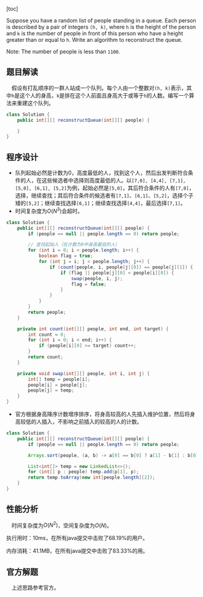 [toc]

Suppose you have a random list of people standing in a queue. Each person is described by a pair of integers `(h, k)`, where `h` is the height of the person and `k` is the number of people in front of this person who have a height greater than or equal to `h`. Write an algorithm to reconstruct the queue.

Note:
The number of people is less than `1100`.



## 题目解读

&emsp;假设有打乱顺序的一群人站成一个队列。每个人由一个整数对`(h, k)`表示，其中`h`是这个人的身高，`k`是排在这个人前面且身高大于或等于`h`的人数。编写一个算法来重建这个队列。

```java
class Solution {
    public int[][] reconstructQueue(int[][] people) {

    }
}
```

## 程序设计

* 队列起始必然是计数为$0$，高度最低的人，找到这个人，然后出发判断符合条件的人，在这些候选者中选择则高度最低的人。以`[7,0], [4,4], [7,1], [5,0], [6,1], [5,2]`为例，起始必然是`[5,0]`，其后符合条件的人有`[7,0]`，选择，继续查找；其后符合条件的候选者有`[7,1]`、`[6,1]`、`[5,2]`，选择个子矮的`[5,2]`；继续查找选择`[6,1]`；继续查找选择`[4,4]`，最后选择`[7,1]`。
* 时间复杂度为$O(N^3)$会超时。

```java
class Solution {
    public int[][] reconstructQueue(int[][] people) {
        if (people == null || people.length == 0) return people;

        // 查找起始人（在计数为0中身高最低的人）
        for (int i = 0; i < people.length; i++) {
            boolean flag = true;
            for (int j = i; j < people.length; j++) {
                if (count(people, i, people[j][0]) == people[j][1]) {
                    if (flag || people[j][0] < people[i][0]) {
                        swap(people, i, j);
                        flag = false;
                    }
                }
            }
        }
        return people;
    }

    private int count(int[][] people, int end, int target) {
        int count = 0;
        for (int i = 0; i < end; i++) {
            if (people[i][0] >= target) count++;
        }
        return count;
    }

    private void swap(int[][] people, int i, int j) {
        int[] temp = people[i];
        people[i] = people[j];
        people[j] = temp;
    }
}
```

* 官方根据身高降序计数增序排序，将身高较高的人先插入维护位置，然后将身高较低的人插入，不影响之前插入的较高的人的计数。

```java
class Solution {
    public int[][] reconstructQueue(int[][] people) {
        if (people == null || people.length == 0) return people;

        Arrays.sort(people, (a, b) -> a[0] == b[0] ? a[1] - b[1] : b[0] - a[0]);

        List<int[]> temp = new LinkedList<>();
        for (int[] p : people) temp.add(p[1], p);
        return temp.toArray(new int[people.length][2]);
    }
}
```

## 性能分析

&emsp;时间复杂度为$O(N^2)$，空间复杂度为$O(N)$。

执行用时：10ms，在所有java提交中击败了68.19%的用户。

内存消耗：41.1MB，在所有java提交中击败了83.33%的用。

## 官方解题

&emsp;上述思路参考官方。
